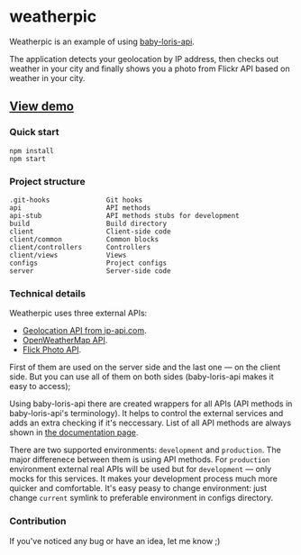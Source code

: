 # weatherpic
Weatherpic is an example of using [baby-loris-api](https://github.com/tarmolov/baby-loris-api).

The application detects your geolocation by IP address, then checks out weather in your city and finally shows you a photo from Flickr API based on weather in your city.

## [View demo](http://weatherpic.herokuapp.com/)

### Quick start
```
npm install
npm start
```

### Project structure
```
.git-hooks              Git hooks
api                     API methods
api-stub                API methods stubs for development
build                   Build directory
client                  Client-side code
client/common           Common blocks
client/controllers      Controllers
client/views            Views
configs                 Project configs
server                  Server-side code
```

### Technical details
Weatherpic uses three external APIs:
  * [Geolocation API from ip-api.com](http://ip-api.com/).
  * [OpenWeatherMap API](http://openweathermap.org/api).
  * [Flick Photo API](https://www.flickr.com/services/api/).

First of them are used on the server side and the last one — on the client side. But you can use all of them on both sides (baby-loris-api makes it easy to access);

Using baby-loris-api there are created wrappers for all APIs (API methods in baby-loris-api's terminology). It helps to control the external services and adds an extra checking if it's neccessary. List of all API methods are always shown in [the documentation page](http://weatherpic.herokuapp.com/api).

There are two supported environments: ```development``` and ```production```. The major differenece between them is using API methods. For ```production``` environment external real APIs will be used but for ```development``` — only mocks for this services. It makes your development process much more quicker and comfortable. It's easy peasy to change environment: just change ```current``` symlink to preferable environment in configs directory.

### Contribution
If you've noticed any bug or have an idea, let me know ;)

